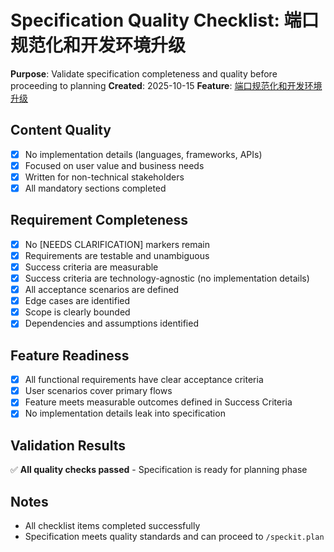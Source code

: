 # Specification Quality Checklist: 端口规范化和开发环境升级

**Purpose**: Validate specification completeness and quality before proceeding to planning
**Created**: 2025-10-15
**Feature**: [端口规范化和开发环境升级](../spec.md)

## Content Quality

- [x] No implementation details (languages, frameworks, APIs)
- [x] Focused on user value and business needs
- [x] Written for non-technical stakeholders
- [x] All mandatory sections completed

## Requirement Completeness

- [x] No [NEEDS CLARIFICATION] markers remain
- [x] Requirements are testable and unambiguous
- [x] Success criteria are measurable
- [x] Success criteria are technology-agnostic (no implementation details)
- [x] All acceptance scenarios are defined
- [x] Edge cases are identified
- [x] Scope is clearly bounded
- [x] Dependencies and assumptions identified

## Feature Readiness

- [x] All functional requirements have clear acceptance criteria
- [x] User scenarios cover primary flows
- [x] Feature meets measurable outcomes defined in Success Criteria
- [x] No implementation details leak into specification

## Validation Results

✅ **All quality checks passed** - Specification is ready for planning phase

## Notes

- All checklist items completed successfully
- Specification meets quality standards and can proceed to `/speckit.plan`

